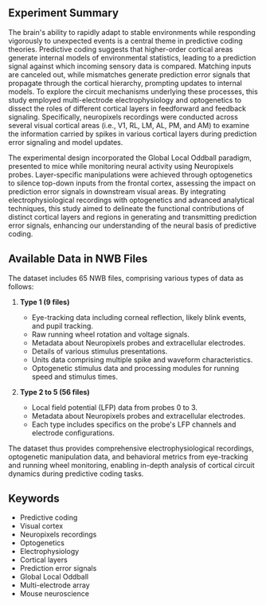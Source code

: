 ## Experiment Summary

The brain's ability to rapidly adapt to stable environments while responding vigorously to unexpected events is a central theme in predictive coding theories. Predictive coding suggests that higher-order cortical areas generate internal models of environmental statistics, leading to a prediction signal against which incoming sensory data is compared. Matching inputs are canceled out, while mismatches generate prediction error signals that propagate through the cortical hierarchy, prompting updates to internal models. To explore the circuit mechanisms underlying these processes, this study employed multi-electrode electrophysiology and optogenetics to dissect the roles of different cortical layers in feedforward and feedback signaling. Specifically, neuropixels recordings were conducted across several visual cortical areas (i.e., V1, RL, LM, AL, PM, and AM) to examine the information carried by spikes in various cortical layers during prediction error signaling and model updates.

The experimental design incorporated the Global Local Oddball paradigm, presented to mice while monitoring neural activity using Neuropixels probes. Layer-specific manipulations were achieved through optogenetics to silence top-down inputs from the frontal cortex, assessing the impact on prediction error signals in downstream visual areas. By integrating electrophysiological recordings with optogenetics and advanced analytical techniques, this study aimed to delineate the functional contributions of distinct cortical layers and regions in generating and transmitting prediction error signals, enhancing our understanding of the neural basis of predictive coding.

## Available Data in NWB Files

The dataset includes 65 NWB files, comprising various types of data as follows:

1. **Type 1 (9 files)**
   - Eye-tracking data including corneal reflection, likely blink events, and pupil tracking.
   - Raw running wheel rotation and voltage signals.
   - Metadata about Neuropixels probes and extracellular electrodes.
   - Details of various stimulus presentations.
   - Units data comprising multiple spike and waveform characteristics.
   - Optogenetic stimulus data and processing modules for running speed and stimulus times.

2. **Type 2 to 5 (56 files)**
   - Local field potential (LFP) data from probes 0 to 3.
   - Metadata about Neuropixels probes and extracellular electrodes.
   - Each type includes specifics on the probe's LFP channels and electrode configurations.

The dataset thus provides comprehensive electrophysiological recordings, optogenetic manipulation data, and behavioral metrics from eye-tracking and running wheel monitoring, enabling in-depth analysis of cortical circuit dynamics during predictive coding tasks.

## Keywords

- Predictive coding
- Visual cortex
- Neuropixels recordings
- Optogenetics
- Electrophysiology
- Cortical layers
- Prediction error signals
- Global Local Oddball
- Multi-electrode array
- Mouse neuroscience